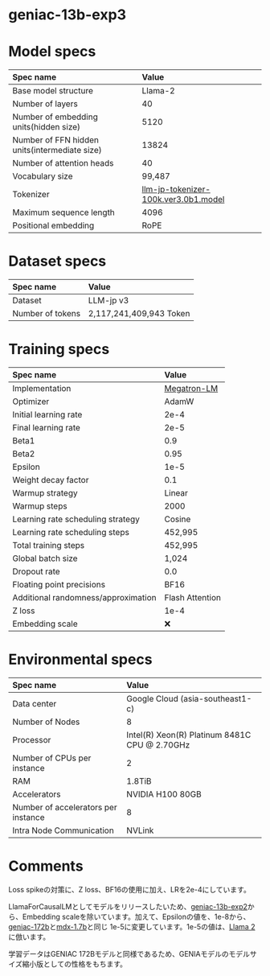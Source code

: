 # geniac-13b-exp3

# Model specs

|Spec name|Value|
|:---|:---|
|Base model structure|Llama-2|
|Number of layers|40|
|Number of embedding units(hidden size)|5120|
|Number of FFN hidden units(intermediate size)|13824|
|Number of attention heads|40|
|Vocabulary size|99,487|
|Tokenizer|[llm-jp-tokenizer-100k.ver3.0b1.model](https://github.com/llm-jp/llm-jp-tokenizer/blob/870a27ce6872e105e4b76cdf2e68c8b7ebfc6a37/models/ver3.0/llm-jp-tokenizer-100k.ver3.0b1.model)|
|Maximum sequence length|4096|
|Positional embedding|RoPE|

# Dataset specs
|Spec name|Value|
|:---|:---|
|Dataset|LLM-jp v3|
|Number of tokens|2,117,241,409,943 Token|

# Training specs

|Spec name|Value|
|:---|:---|
|Implementation|[Megatron-LM](https://github.com/Taishi-N324/Megatron-LM/tree/61447ffbc2cf60035428cea9c112565cfe32e33a)|
|Optimizer|AdamW|
|Initial learning rate|2e-4|
|Final learning rate|2e-5|
|Beta1|0.9|
|Beta2|0.95|
|Epsilon|1e-5|
|Weight decay factor|0.1|
|Warmup strategy|Linear|
|Warmup steps|2000|
|Learning rate scheduling strategy|Cosine|
|Learning rate scheduling steps|452,995|
|Total training steps|452,995|
|Global batch size|1,024|
|Dropout rate|0.0|
|Floating point precisions|BF16|
|Additional randomness/approximation|Flash Attention|
|Z loss|1e-4|
|Embedding scale|❌|

# Environmental specs

|Spec name|Value|
|:---|:---|
|Data center|Google Cloud (asia-southeast1-c)|
|Number of Nodes|8|
|Processor|Intel(R) Xeon(R) Platinum 8481C CPU @ 2.70GHz|
|Number of CPUs per instance|2|
|RAM|1.8TiB|
|Accelerators|NVIDIA H100 80GB|
|Number of accelerators per instance|8|
|Intra Node Communication |NVLink|

# Comments

Loss spikeの対策に、Z loss、BF16の使用に加え、LRを2e-4にしています。

LlamaForCausalLMとしてモデルをリリースしたいため、[geniac-13b-exp2](geniac-13b-exp2.md)から、Embedding scaleを除いています。加えて、Epsilonの値を、1e-8から、
[geniac-172b](geniac-172b.md)と[mdx-1.7b](mdx-1.7b.md)と同じ 1e-5に変更しています。1e-5の値は、[Llama 2](https://arxiv.org/abs/2307.09288)に倣います。

学習データはGENIAC 172Bモデルと同様であるため、GENIAモデルのモデルサイズ縮小版としての性格をもちます。
